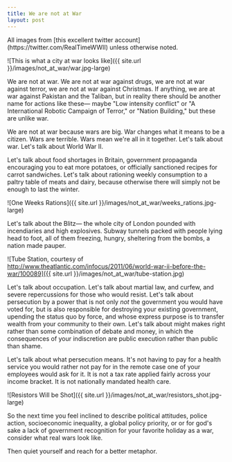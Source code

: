 ```yaml
---
title: We are not at War
layout: post
---
```


<aside>
All images from [this excellent twitter account](https://twitter.com/RealTimeWWII) unless otherwise noted.
</aside>

![This is what a city at war looks like]({{ site.url }}/images/not_at_war/war.jpg-large)


We are not at war. We are not at war against drugs, we are not at war against
terror, we are not at war against Christmas. If anything, we are at war against
Pakistan and the Taliban, but in reality there should be another name for
actions like these&mdash; maybe "Low intensity conflict" or "A International Robotic Campaign of Terror," or "Nation Building," but these are unlike war.

We are not at war because wars are big. War changes what it means to be a
citizen. Wars are terrible. Wars mean we're all in it together. Let's talk
about war. Let's talk about World War II.

Let's talk about food shortages in Britain, government propaganda encouraging
you to eat more potatoes, or officially sanctioned recipes for carrot
sandwiches. Let's talk about rationing weekly consumption to a paltry table of
meats and dairy, because otherwise there will simply not be enough to last the
winter.

![One Weeks Rations]({{ site.url }}/images/not_at_war/weeks_rations.jpg-large)

Let's talk about the Blitz&mdash; the whole city of London pounded with
incendiaries and high explosives. Subway tunnels packed with people lying head
to foot, all of them freezing, hungry, sheltering from the bombs, a nation made
pauper. 

![Tube Station, courtesy of http://www.theatlantic.com/infocus/2011/06/world-war-ii-before-the-war/100089]({{ site.url }}/images/not_at_war/tube-station.jpg)

Let's talk about occupation. Let's talk about martial law, and curfew, and
severe repercussions for those who would resist. Let's talk about persecution
by a power that is not only *not* the government you would have voted for, but
is also responsible for destroying your existing government, upending the
status quo by force, and whose express purpose is to transfer wealth from your
community to their own. Let's talk about might makes right rather than some
combination of debate and money, in which the consequences of your indiscretion
are public execution rather than public than shame.

Let's talk about what persecution means. It's not having to pay for a health
service you would rather not pay for in the remote case one of your employees
would ask for it. It is not a tax rate applied fairly across your income
bracket. It is not nationally mandated health care.

![Resistors Will be Shot]({{ site.url }}/images/not_at_war/resistors_shot.jpg-large)

So the next time you feel inclined to describe political attitudes, police
action, socioeconomic inequality, a global policy priority, or or for god's
sake a lack of government recognition for your favorite holiday as a war,
consider what real wars look like. 

Then quiet yourself and reach for a better metaphor.
